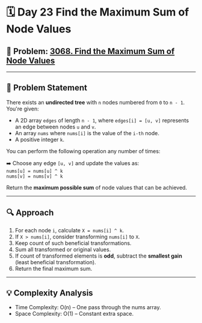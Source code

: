 # 🗓️ Day 23 Find the Maximum Sum of Node Values

## 🔢 Problem: [3068. Find the Maximum Sum of Node Values](https://leetcode.com/problems/find-the-maximum-sum-of-node-values)  
---

## 🧩 Problem Statement

There exists an **undirected tree** with `n` nodes numbered from `0` to `n - 1`.  
You're given:

- A 2D array `edges` of length `n - 1`, where `edges[i] = [u, v]` represents an edge between nodes `u` and `v`.
- An array `nums` where `nums[i]` is the value of the `i-th` node.
- A positive integer `k`.

You can perform the following operation any number of times:

➡️ Choose any edge `[u, v]` and update the values as:  
`nums[u] = nums[u] ^ k`  
`nums[v] = nums[v] ^ k`

Return the **maximum possible sum** of node values that can be achieved.

---

## 🔍 Approach

1. For each node `i`, calculate `X = nums[i] ^ k`.
2. If `X > nums[i]`, consider transforming `nums[i]` to `X`.
3. Keep count of such beneficial transformations.
4. Sum all transformed or original values.
5. If count of transformed elements is **odd**, subtract the **smallest gain** (least beneficial transformation).
6. Return the final maximum sum.

---

## 💡 Complexity Analysis
- Time Complexity: O(n) – One pass through the nums array.
- Space Complexity: O(1) – Constant extra space.
